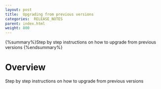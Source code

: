 ```yaml
---
layout: post
title:  Upgrading from previous versions
categories:  RELEASE_NOTES
parent: index.html
weight: 800
---
```


{%summary%}Step by step instructions on how to upgrade from previous versions {%endsummary%}

# Overview
Step by step instructions on how to upgrade from previous versions

